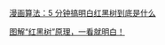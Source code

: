 [漫画算法：5 分钟搞明白红黑树到底是什么](https://mp.weixin.qq.com/s/MSB-vFGqNWB26kPydBJQmQ)

[图解“红黑树”原理，一看就明白！](https://mp.weixin.qq.com/s/ojMopDaSf9sSWmMiC0_U1w)